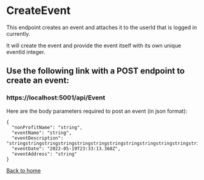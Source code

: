 # CreateEvent

This endpoint creates an event and attaches it to the userId that is logged in currently.

It will create the event and provide the event itself with its own unique eventId integer.


## Use the following link with a POST endpoint to create an event:
### https://localhost:5001/api/Event

Here are the body parameters required to post an event (in json format):

```
{
  "nonProfitName": "string",
  "eventName": "string",
  "eventDescription": "stringstringstringstringstringstringstringstringstringstringstringstringstringstringstringstringstri",
  "eventDate": "2022-05-19T23:33:13.368Z",
  "eventAddress": "string"
}
```

[Back to home](../../../README.md)
